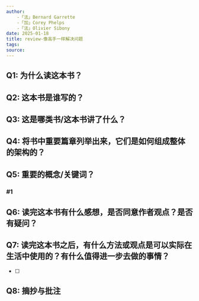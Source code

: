 ```yaml
---
author: 
    -「法」Bernard Garrette
    -「加」Corey Phelps
    -「法」Olivier Sibony
date: 2025-01-18
title: review-像高手一样解决问题
tags: 
source:
---
```


## Q1: 为什么读这本书？



## Q2: 这本书是谁写的？



## Q3: 这是哪类书/这本书讲了什么？



## Q4: 将书中重要篇章列举出来，它们是如何组成整体的架构的？



## Q5: 重要的概念/关键词？

### #1 



## Q6: 读完这本书有什么感想，是否同意作者观点？是否有疑问？



## Q7: 读完这本书之后，有什么方法或观点是可以实际在生活中使用的？有什么值得进一步去做的事情？

- [ ] 

## Q8: 摘抄与批注


